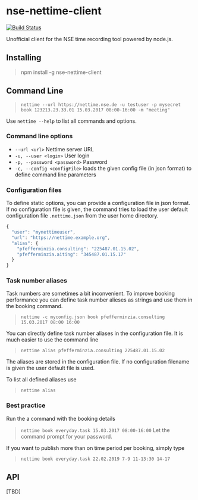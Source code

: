 # nse-nettime-client

[![Build Status](https://travis-ci.org/mweskott/nse-nettime-client.svg?branch=master)](https://travis-ci.org/mweskott/nse-nettime-client)

Unofficial client for the NSE time recording tool powered by node.js.

## Installing

> npm install -g nse-nettime-client

## Command Line

> `nettime --url https://nettime.nse.de -u testuser -p mysecret book 123213.23.33.01 15.03.2017 08:00-16:00 -m "meeting"`

Use `nettime --help` to list all commands and options.

### Command line options

* `--url <url>` Nettime server URL
* `-u, --user <login>` User login
* `-p, --password <password>` Password
* `-c, --config <configFile>` loads the given config file (in json format) to define command line parameters

### Configuration files

To define static options, you can provide a configuration file in json format.
If no configuration file is given, the command tries to load the user default configuration file `.nettime.json` from the user home directory.

```javascript
{
  "user": "mynettimeuser",
  "url": "https://nettime.example.org",
  "alias": {
    "pfefferminzia.consulting": "225487.01.15.02",
    "pfefferminzia.aiting": "345487.01.15.17"
  }
}
```

### Task number aliases

Task numbers are sometimes a bit inconvenient.
To improve booking performance you can define task number alieses as strings and use them in the booking command.

> `nettime -c myconfig.json book pfefferminzia.consulting 15.03.2017 08:00 16:00`

You can directly define task number aliases in the configuration file.
It is much easier to use the command line
> `nettime alias pfefferminzia.consulting 225487.01.15.02`

The aliases are stored in the configuration file.
If no configuration filename is given the user default file is used.

To list all defined aliases use
> `nettime alias`

### Best practice

Run the a command with the booking details

> `nettime book everyday.task 15.03.2017 08:00-16:00`
Let the command prompt for your password.

If you want to publish more than on time period per booking, simply type
> `nettime book everyday.task 22.02.2019 7-9 11-13:30 14-17`

## API

[TBD]